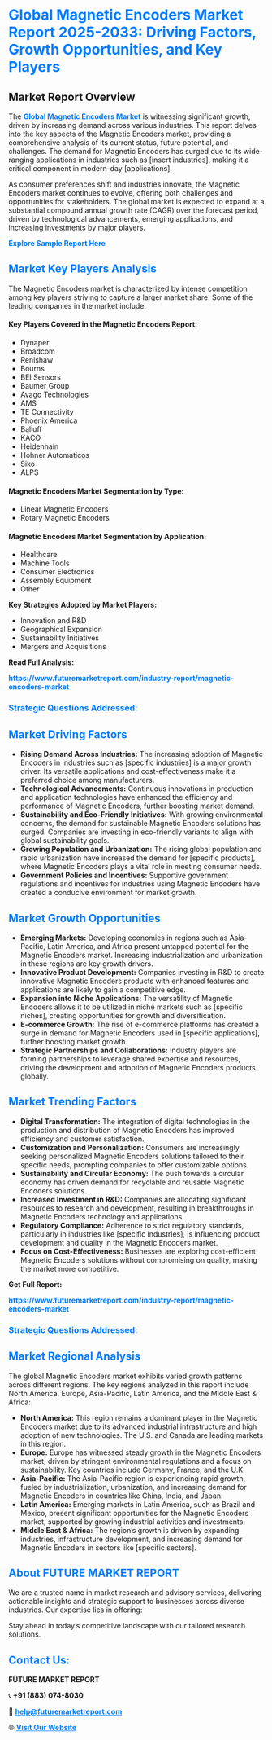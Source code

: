 <h1 style="color: #007BFF;">Global Magnetic Encoders Market Report 2025-2033: Driving Factors, Growth Opportunities, and Key Players</h1>

<section id="overview">
<h2>Market Report Overview</h2>
<p>The <a href="https://www.futuremarketreport.com/industry-report/magnetic-encoders-market" style="color: #007BFF; text-decoration: none;"><strong>Global Magnetic Encoders Market</strong></a> is witnessing significant growth, driven by increasing demand across various industries. This report delves into the key aspects of the Magnetic Encoders market, providing a comprehensive analysis of its current status, future potential, and challenges. The demand for Magnetic Encoders has surged due to its wide-ranging applications in industries such as [insert industries], making it a critical component in modern-day [applications].</p>
<p>As consumer preferences shift and industries innovate, the Magnetic Encoders market continues to evolve, offering both challenges and opportunities for stakeholders. The global market is expected to expand at a substantial compound annual growth rate (CAGR) over the forecast period, driven by technological advancements, emerging applications, and increasing investments by major players.</p>
</section>

<section id="overview">
<p><a href="https://www.futuremarketreport.com/request-sample/reportId=58829" style="color: #007BFF; text-decoration: none;"><strong>Explore Sample Report Here</strong></a></p>
</section>

<section id="key-players">
<h2 style="color: #007BFF;">Market Key Players Analysis</h2>
<p>The Magnetic Encoders market is characterized by intense competition among key players striving to capture a larger market share. Some of the leading companies in the market include:</p>
<h4>Key Players Covered in the Magnetic Encoders Report:</h4>
<ul><li>Dynaper</li><li>Broadcom</li><li>Renishaw</li><li>Bourns</li><li>BEI Sensors</li><li>Baumer Group</li><li>Avago Technologies</li><li>AMS</li><li>TE Connectivity</li><li>Phoenix America</li><li>Balluff</li><li>KACO</li><li>Heidenhain</li><li>Hohner Automaticos</li><li>Siko</li><li>ALPS</li></ul>
<h4>Magnetic Encoders Market Segmentation by Type:</h4>
<ul><li>Linear Magnetic Encoders</li><li>Rotary Magnetic Encoders</li></ul>

<h4>Magnetic Encoders Market Segmentation by Application:</h4>
<ul><li>Healthcare</li><li>Machine Tools</li><li>Consumer Electronics</li><li>Assembly Equipment</li><li>Other</li></ul>
<p><strong>Key Strategies Adopted by Market Players:</strong></p>
<ul>
<li>Innovation and R&D</li>
<li>Geographical Expansion</li>
<li>Sustainability Initiatives</li>
<li>Mergers and Acquisitions</li>
</ul>
</section>

<section>
<p><strong>Read Full Analysis: </strong></p><a href="https://www.futuremarketreport.com/industry-report/magnetic-encoders-market" style="color: #007BFF; text-decoration: none;"><strong>https://www.futuremarketreport.com/industry-report/magnetic-encoders-market</strong></a>
<h3 style="color: #007BFF;">Strategic Questions Addressed:</h3>
</section>

<section id="driving-factors">
<h2 style="color: #007BFF;">Market Driving Factors</h2>
<ul>
<li><strong>Rising Demand Across Industries:</strong> The increasing adoption of Magnetic Encoders in industries such as [specific industries] is a major growth driver. Its versatile applications and cost-effectiveness make it a preferred choice among manufacturers.</li>
<li><strong>Technological Advancements:</strong> Continuous innovations in production and application technologies have enhanced the efficiency and performance of Magnetic Encoders, further boosting market demand.</li>
<li><strong>Sustainability and Eco-Friendly Initiatives:</strong> With growing environmental concerns, the demand for sustainable Magnetic Encoders solutions has surged. Companies are investing in eco-friendly variants to align with global sustainability goals.</li>
<li><strong>Growing Population and Urbanization:</strong> The rising global population and rapid urbanization have increased the demand for [specific products], where Magnetic Encoders plays a vital role in meeting consumer needs.</li>
<li><strong>Government Policies and Incentives:</strong> Supportive government regulations and incentives for industries using Magnetic Encoders have created a conducive environment for market growth.</li>
</ul>
</section>

<section id="growth-opportunities">
<h2 style="color: #007BFF;">Market Growth Opportunities</h2>
<ul>
<li><strong>Emerging Markets:</strong> Developing economies in regions such as Asia-Pacific, Latin America, and Africa present untapped potential for the Magnetic Encoders market. Increasing industrialization and urbanization in these regions are key growth drivers.</li>
<li><strong>Innovative Product Development:</strong> Companies investing in R&D to create innovative Magnetic Encoders products with enhanced features and applications are likely to gain a competitive edge.</li>
<li><strong>Expansion into Niche Applications:</strong> The versatility of Magnetic Encoders allows it to be utilized in niche markets such as [specific niches], creating opportunities for growth and diversification.</li>
<li><strong>E-commerce Growth:</strong> The rise of e-commerce platforms has created a surge in demand for Magnetic Encoders used in [specific applications], further boosting market growth.</li>
<li><strong>Strategic Partnerships and Collaborations:</strong> Industry players are forming partnerships to leverage shared expertise and resources, driving the development and adoption of Magnetic Encoders products globally.</li>
</ul>
</section>

<section id="trending-factors">
<h2 style="color: #007BFF;">Market Trending Factors</h2>
<ul>
<li><strong>Digital Transformation:</strong> The integration of digital technologies in the production and distribution of Magnetic Encoders has improved efficiency and customer satisfaction.</li>
<li><strong>Customization and Personalization:</strong> Consumers are increasingly seeking personalized Magnetic Encoders solutions tailored to their specific needs, prompting companies to offer customizable options.</li>
<li><strong>Sustainability and Circular Economy:</strong> The push towards a circular economy has driven demand for recyclable and reusable Magnetic Encoders solutions.</li>
<li><strong>Increased Investment in R&D:</strong> Companies are allocating significant resources to research and development, resulting in breakthroughs in Magnetic Encoders technology and applications.</li>
<li><strong>Regulatory Compliance:</strong> Adherence to strict regulatory standards, particularly in industries like [specific industries], is influencing product development and quality in the Magnetic Encoders market.</li>
<li><strong>Focus on Cost-Effectiveness:</strong> Businesses are exploring cost-efficient Magnetic Encoders solutions without compromising on quality, making the market more competitive.</li>
</ul>
</section>

<section>
<p><strong>Get Full Report: </strong></p><a href="https://www.futuremarketreport.com/industry-report/magnetic-encoders-market" style="color: #007BFF; text-decoration: none;"><strong>https://www.futuremarketreport.com/industry-report/magnetic-encoders-market</strong></a>
<h3 style="color: #007BFF;">Strategic Questions Addressed:</h3>
</section>


<section id="regional-analysis">
<h2 style="color: #007BFF;">Market Regional Analysis</h2>
<p>The global Magnetic Encoders market exhibits varied growth patterns across different regions. The key regions analyzed in this report include North America, Europe, Asia-Pacific, Latin America, and the Middle East & Africa:</p>
<ul>
<li><strong>North America:</strong> This region remains a dominant player in the Magnetic Encoders market due to its advanced industrial infrastructure and high adoption of new technologies. The U.S. and Canada are leading markets in this region.</li>
<li><strong>Europe:</strong> Europe has witnessed steady growth in the Magnetic Encoders market, driven by stringent environmental regulations and a focus on sustainability. Key countries include Germany, France, and the U.K.</li>
<li><strong>Asia-Pacific:</strong> The Asia-Pacific region is experiencing rapid growth, fueled by industrialization, urbanization, and increasing demand for Magnetic Encoders in countries like China, India, and Japan.</li>
<li><strong>Latin America:</strong> Emerging markets in Latin America, such as Brazil and Mexico, present significant opportunities for the Magnetic Encoders market, supported by growing industrial activities and investments.</li>
<li><strong>Middle East & Africa:</strong> The region’s growth is driven by expanding industries, infrastructure development, and increasing demand for Magnetic Encoders in sectors like [specific sectors].</li>
</ul>
</section>

<footer>
<h2 style="color: #007BFF;">About FUTURE MARKET REPORT</h2>
<p>We are a trusted name in market research and advisory services, delivering actionable insights and strategic support to businesses across diverse industries. Our expertise lies in offering:</p>

<p>Stay ahead in today’s competitive landscape with our tailored research solutions.</p>

<h2 style="color: #007BFF;">Contact Us:</h2>
<p><strong>FUTURE MARKET REPORT</strong></p>
<p>📞 <strong>+91 (883) 074-8030</strong></p>
<p>📧 <strong><a href="mailto:help@futuremarketreport.com" style="color: #007BFF;">help@futuremarketreport.com</a></strong></p>
<p>🌐 <strong><a href="https://www.futuremarketreport.com/" style="color: #007BFF;">Visit Our Website</a></strong></p>
</footer>